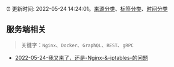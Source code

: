 :alarm_clock: 更新时间: 2022-05-24 14:24:01。[来源分类](../README.md)、[标签分类](../TAGS.md)、[时间分类](../TIMELINE.md)

## 服务端相关


> 关键字：`Nginx`、`Docker`、`GraphQL`、`REST`、`gRPC`



- [2022-05-24-我又来了，还是-Nginx-&-iptables-的问题](https://www.v2ex.com/t/855073) 